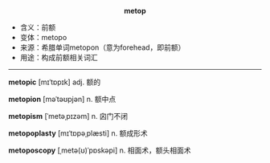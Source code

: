 
**<center>metop</center>**

- <span class="definition">含义：前额</span>
- <span class="definition">变体：metopo</span>
- <span class="definition">来源：希腊单词metopon（意为forehead，即前额）</span>
- <span class="definition">用途：构成前额相关词汇</span>


---


<span class="vocabulary">**metopic**</span> [mɪˈtɒpɪk] adj. 额的 

<span class="vocabulary">**metopion**</span> [məˈtəʊpjən] n. 额中点

<span class="vocabulary">**metopism**</span> [ˈmetəˌpɪzəm] n. 囟门不闭

<span class="vocabulary">**metopoplasty**</span> [mɪˈtɒpәˌplæsti] n. 额成形术

<span class="vocabulary">**metoposcopy**</span> [ˌmetə(ʊ)ˈpɒskəpi] n. 相面术，额头相面术

